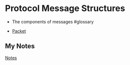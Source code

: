# Protocol Message Structures
- The components of messages #glossary

- [Packet](packet.md)
## My Notes
[Notes](mynotes/protocol-message-structures-notes.md)
